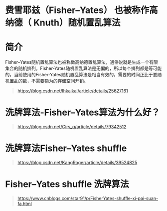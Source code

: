 # 费雪耶兹（Fisher–Yates） 也被称作高纳德（ Knuth）随机置乱算法

# 简介
Fisher–Yates随机置乱算法也被称做高纳德置乱算法，通俗说就是生成一个有限集合的随机排列。Fisher-Yates随机置乱算法是无偏的，所以每个排列都是等可能的，当前使用的Fisher-Yates随机置乱算法是相当有效的，需要的时间正比于要随机置乱的数，不需要额为的存储空间开销。

> https://blog.csdn.net/lhkaikai/article/details/25627161

# 洗牌算法-Fisher–Yates算法为什么好？

> https://blog.csdn.net/Cirs_q/article/details/79342512

# 洗牌算法Fisher–Yates shuffle

> https://blog.csdn.net/KangRoger/article/details/39524825

# Fisher–Yates shuffle 洗牌算法

> https://www.cnblogs.com/star91/p/FisherYates-shuffle-xi-pai-suan-fa.html